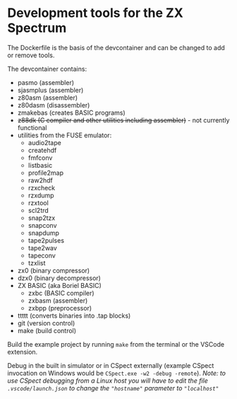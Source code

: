 # Development tools for the ZX Spectrum

The Dockerfile is the basis of the devcontainer and can be changed to add or remove tools.

The devcontainer contains:
- pasmo (assembler)
- sjasmplus (assembler)
- z80asm (assembler)
- z80dasm (disassembler)
- zmakebas (creates BASIC programs)
- ~~z88dk (C compiler and other utilities including assembler)~~ - not currently functional
- utilities from the FUSE emulator:
    - audio2tape
    - createhdf
    - fmfconv
    - listbasic
    - profile2map
    - raw2hdf
    - rzxcheck
    - rzxdump
    - rzxtool
    - scl2trd
    - snap2tzx
    - snapconv
    - snapdump
    - tape2pulses
    - tape2wav
    - tapeconv
    - tzxlist
- zx0 (binary compressor)
- dzx0 (binary decompressor)
- ZX BASIC (aka Boriel BASIC)
    - zxbc (BASIC compiler)
    - zxbasm (assembler)
    - zxbpp (preprocessor)
- ttttt (converts binaries into .tap blocks)
- git (version control)
- make (build control)

Build the example project by running `make` from the terminal or the VSCode extension.

Debug in the built in simulator or in CSpect externally (example CSpect invocation on Windows would be `CSpect.exe -w2 -debug -remote`).
*Note: to use CSpect debugging from a Linux host you will have to edit the file `.vscode/launch.json` to change the `"hostname"` parameter to `"localhost"`*
